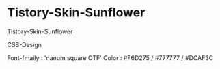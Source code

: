 # Tistory-Skin-Sunflower
Tistory-Skin-Sunflower

CSS-Design

Font-fmaily : 'nanum square OTF'
Color : #F6D275 / #777777 / #DCAF3C